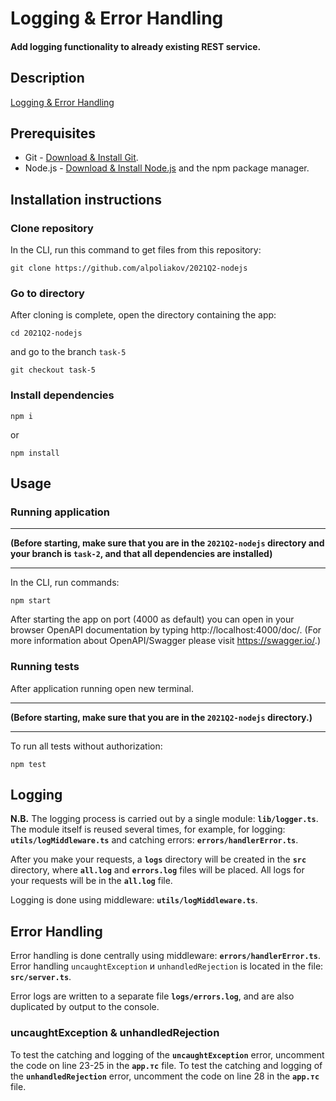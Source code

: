 # Logging & Error Handling

#### Add logging functionality to already existing REST service.
     
## Description
[Logging & Error Handling](https://github.com/rolling-scopes-school/basic-nodejs-2021Q2/blob/master/descriptions/logging-error-handling.md)

## Prerequisites
- Git - [Download & Install Git](https://git-scm.com/downloads).
- Node.js - [Download & Install Node.js](https://nodejs.org/en/download/) and the npm package manager.

## Installation instructions
### Clone repository
In the CLI, run this command to get files from this repository:
````
git clone https://github.com/alpoliakov/2021Q2-nodejs
````

### Go to directory

After cloning is complete, open the directory containing the app:
````
cd 2021Q2-nodejs
````
and go to the branch ````task-5````
````
git checkout task-5
````
### Install dependencies
````
npm i
````
or
````
npm install
````

## Usage

### Running application
***
**(Before starting, make sure that you are in the ````2021Q2-nodejs```` directory and your branch is ````task-2````, and that all dependencies are installed)**
***
In the CLI, run commands:

````
npm start
````

After starting the app on port (4000 as default) you can open in your browser OpenAPI documentation by typing http://localhost:4000/doc/.
(For more information about OpenAPI/Swagger please visit https://swagger.io/.)

### Running tests
After application running open new terminal.
***
**(Before starting, make sure that you are in the ````2021Q2-nodejs```` directory.)**
***
To run all tests without authorization:
````
npm test
````

## Logging

**N.B.** The logging process is carried out by a single module: **````lib/logger.ts````**. 
The module itself is reused several times, for example, for logging: **````utils/logMiddleware.ts````** and catching errors: **````errors/handlerError.ts````**.

After you make your requests, a **````logs````** directory will be created in the **````src````** directory, where **````all.log````** and **````errors.log````** files will be placed.
All logs for your requests will be in the **````all.log````** file.

Logging is done using middleware: **````utils/logMiddleware.ts````**.

## Error Handling

Error handling is done centrally using middleware: **````errors/handlerError.ts````**.
Error handling ````uncaughtException```` и ````unhandledRejection```` is located in the file: **````src/server.ts````**.

Error logs are written to a separate file **````logs/errors.log````**, and are also duplicated by output to the console.

### uncaughtException & unhandledRejection

To test the catching and logging of the **```uncaughtException```** error, uncomment the code on line 23-25 in the **```app.тс```** file.
To test the catching and logging of the **```unhandledRejection```** error, uncomment the code on line 28 in the **```app.тс```** file.
